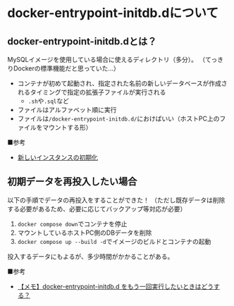 # docker-entrypoint-initdb.dについて
## docker-entrypoint-initdb.dとは？
MySQLイメージを使用している場合に使えるディレクトリ（多分）。
（てっきりDockerの標準機能だと思っていた...）

- コンテナが初めて起動され、指定された名前の新しいデータベースが作成されるタイミングで指定の拡張子ファイルが実行される
	- `.sh`や`.sql`など
- ファイルはアルファベット順に実行
- ファイルは`/docker-entrypoint-initdb.d/`におけばいい（ホストPC上のファイルをマウントする形）

■参考
- [新しいインスタンスの初期化](https://hub.docker.com/_/mysql)


## 初期データを再投入したい場合
以下の手順でデータの再投入をすることができた！
（ただし既存データは削除する必要があるため、必要に応じてバックアップ等対応が必要）

1. `docker compose down`でコンテナを停止
2. マウントしているホストPC側のDBデータを削除
3. `docker compose up --build -d`でイメージのビルドとコンテナの起動

投入するデータにもよるが、多少時間がかかることがある。

■参考
- [【メモ】docker-entrypoint-initdb.d をもう一回実行したいときはどうする？](https://nplll.com/2023/12/docker-entrypoint-initdb-d-again/)